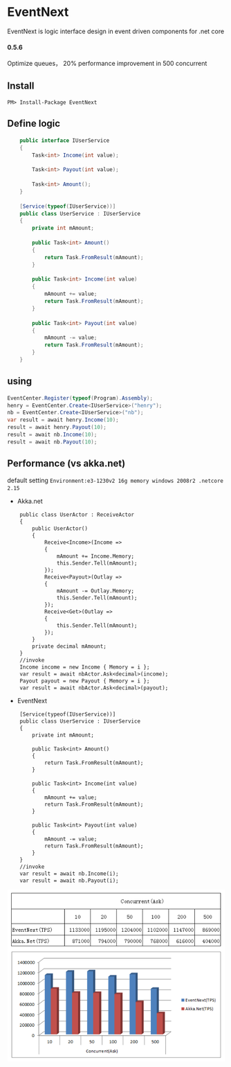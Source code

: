 # EventNext
EventNext is logic interface design in event driven components  for .net core
#### 0.5.6
Optimize queues， 20% performance improvement in 500 concurrent
## Install
```
PM> Install-Package EventNext
```
## Define logic
``` csharp
    public interface IUserService
    {
        Task<int> Income(int value);

        Task<int> Payout(int value);

        Task<int> Amount();
    }

    [Service(typeof(IUserService))]
    public class UserService : IUserService
    {
        private int mAmount;   

        public Task<int> Amount()
        {
            return Task.FromResult(mAmount);
        }

        public Task<int> Income(int value)
        {
            mAmount += value;
            return Task.FromResult(mAmount);
        }

        public Task<int> Payout(int value)
        {
            mAmount -= value;
            return Task.FromResult(mAmount);
        }
    }
```
## using
``` csharp
EventCenter.Register(typeof(Program).Assembly);
henry = EventCenter.Create<IUserService>("henry");
nb = EventCenter.Create<IUserService>("nb");
var result = await henry.Income(10);
result = await henry.Payout(10);
result = await nb.Income(10);
result = await nb.Payout(10);
```
## Performance (vs akka.net)
default setting `Environment:e3-1230v2 16g memory windows 2008r2 .netcore 2.15`
- Akka.net
```
    public class UserActor : ReceiveActor
    {
        public UserActor()
        {
            Receive<Income>(Income =>
            {
                mAmount += Income.Memory;
                this.Sender.Tell(mAmount);
            });
            Receive<Payout>(Outlay =>
            {
                mAmount -= Outlay.Memory;
                this.Sender.Tell(mAmount);
            });
            Receive<Get>(Outlay =>
            {
                this.Sender.Tell(mAmount);
            });
        }
        private decimal mAmount;
    }
    //invoke
    Income income = new Income { Memory = i };
    var result = await nbActor.Ask<decimal>(income);
    Payout payout = new Payout { Memory = i };
    var result = await nbActor.Ask<decimal>(payout);
```
- EventNext
```
    [Service(typeof(IUserService))]
    public class UserService : IUserService
    {
        private int mAmount;   

        public Task<int> Amount()
        {
            return Task.FromResult(mAmount);
        }

        public Task<int> Income(int value)
        {
            mAmount += value;
            return Task.FromResult(mAmount);
        }

        public Task<int> Payout(int value)
        {
            mAmount -= value;
            return Task.FromResult(mAmount);
        }
    }
    //invoke
    var result = await nb.Income(i);
    var result = await nb.Payout(i);
```
![](https://github.com/IKende/EventNext/blob/master/EventNext.png?raw=true)
